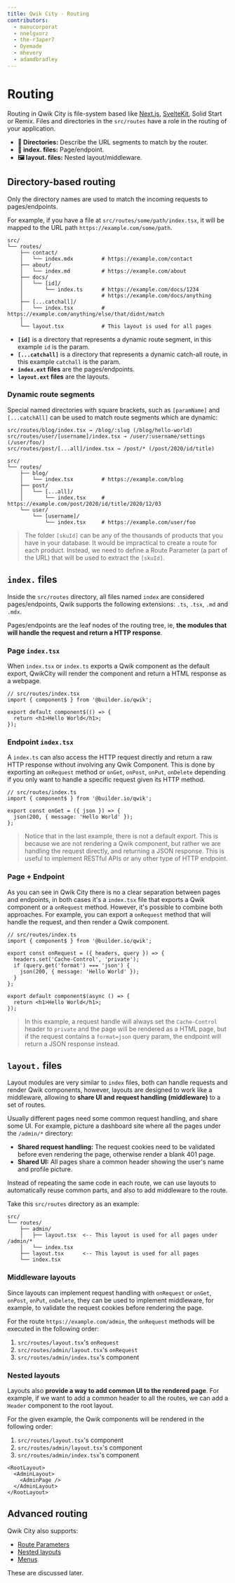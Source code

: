 ```yaml
---
title: Qwik City - Routing
contributors:
  - manucorporat
  - nnelgxorz
  - the-r3aper7
  - Oyemade
  - mhevery
  - adamdbradley
---
```


# Routing

Routing in Qwik City is file-system based like [Next.js](https://nextjs.org/docs/routing/introduction), [SvelteKit](https://kit.svelte.dev/docs/routing), Solid Start or Remix. Files and directories in the `src/routes` have a role in the routing of your application.

- **📂 Directories:** Describe the URL segments to match by the router.
- **📄 index. files:** Page/endpoint.
- **🖼️ layout. files:** Nested layout/middleware.

## Directory-based routing

Only the directory names are used to match the incoming requests to pages/endpoints.

For example, if you have a file at `src/routes/some/path/index.tsx`, it will be mapped to the URL path `https://example.com/some/path`.

```
src/
└── routes/
    ├── contact/
    │   └── index.mdx         # https://example.com/contact
    ├── about/
    │   └── index.md          # https://example.com/about
    ├── docs/
    │   └── [id]/
    │       └── index.ts      # https://example.com/docs/1234
    │                         # https://example.com/docs/anything
    ├── [...catchall]/
    │   └── index.tsx         # https://example.com/anything/else/that/didnt/match
    │
    └── layout.tsx            # This layout is used for all pages
```

- **`[id]`** is a directory that represents a dynamic route segment, in this example `id` is the param.
- **`[...catchall]`** is a directory that represents a dynamic catch-all route, in this example `catchall` is the param.
- **`index.ext` files** are the pages/endpoints.
- **`layout.ext` files** are the layouts.

### Dynamic route segments

Special named directories with square brackets, such as `[paramName]` and `[...catchAll]` can be used to match route segments which are dynamic:

```
src/routes/blog/index.tsx → /blog/:slug (/blog/hello-world)
src/routes/user/[username]/index.tsx → /user/:username/settings (/user/foo/)
src/routes/post/[...all]/index.tsx → /post/* (/post/2020/id/title)
```

```
src/
└── routes/
    ├── blog/
    │   └── index.tsx         # https://example.com/blog
    ├── post/
    │   └── [...all]/
    │       └── index.tsx     # https://example.com/post/2020/id/title/2020/12/03
    └── user/
        └── [username]/
            └── index.tsx     # https://example.com/user/foo
```

> The folder `[skuId]` can be any of the thousands of products that you have in your database. It would be impractical to create a route for each product. Instead, we need to define a Route Parameter (a part of the URL) that will be used to extract the `[skuId]`.

## `index.` files

Inside the `src/routes` directory, all files named `index` are considered pages/endpoints, Qwik supports the following extensions: `.ts`, `.tsx`, `.md` and `.mdx`.

Pages/endpoints are the leaf nodes of the routing tree, ie, **the modules that will handle the request and return a HTTP response**.

### Page `index.tsx`

When `index.tsx` or `index.ts` exports a Qwik component as the default export, QwikCity will render the component and return a HTML response as a webpage.

```tsx
// src/routes/index.tsx
import { component$ } from '@builder.io/qwik';

export default component$(() => {
  return <h1>Hello World</h1>;
});
```

### Endpoint `index.tsx`

A `index.ts` can also access the HTTP request directly and return a raw HTTP response without involving any Qwik Component. This is done by exporting an `onRequest` method or `onGet`, `onPost`, `onPut`, `onDelete` depending if you only want to handle a specific request given its HTTP method.

```tsx
// src/routes/index.ts
import { component$ } from '@builder.io/qwik';

export const onGet = ({ json }) => {
  json(200, { message: 'Hello World' });
};
```

> Notice that in the last example, there is not a default export. This is because we are not rendering a Qwik component, but rather we are handling the request directly, and returning a JSON response. This is useful to implement RESTful APIs or any other type of HTTP endpoint.

### Page + Endpoint

As you can see in Qwik City there is no a clear separation between pages and endpoints, in both cases it's a `index.tsx` file that exports a Qwik component or a `onRequest` method. However, it's possible to combine both approaches. For example, you can export a `onRequest` method that will handle the request, and then render a Qwik component.

```tsx
// src/routes/index.ts
import { component$ } from '@builder.io/qwik';

export const onRequest = ({ headers, query }) => {
  headers.set('Cache-Control', 'private');
  if (query.get('format') === 'json') {
    json(200, { message: 'Hello World' });
  }
};

export default component$(async () => {
  return <h1>Hello World</h1>;
});
```

> In this example, a request handle will always set the `Cache-Control` header to `private` and the page will be rendered as a HTML page, but if the request contains a `format=json` query param, the endpoint will return a JSON response instead.

## `layout.` files

Layout modules are very similar to `index` files, both can handle requests and render Qwik components, however, layouts are designed to work like a middleware, allowing to **share UI and request handling (middleware)** to a set of routes.

Usually different pages need some common request handling, and share some UI. For example, picture a dashboard site where all the pages under the `/admin/*` directory:

- **Shared request handling:** The request cookies need to be validated before even rendering the page, otherwise render a blank 401 page.
- **Shared UI:** All pages share a common header showing the user's name and profile picture.

Instead of repeating the same code in each route, we can use layouts to automatically reuse common parts, and also to add middleware to the route.

Take this `src/routes` directory as an example:

```
src/
└── routes/
    ├── admin/
    │   ├── layout.tsx  <-- This layout is used for all pages under /admin/*
    │   └── index.tsx
    ├── layout.tsx      <-- This layout is used for all pages
    └── index.tsx
```

### Middleware layouts

Since layouts can implement request handling with `onRequest` or `onGet`, `onPost`, `onPut`, `onDelete`, they can be used to implement middleware, for example, to validate the request cookies before rendering the page.

For the route `https://example.com/admin`, the `onRequest` methods will be executed in the following order:

1. `src/routes/layout.tsx`'s `onRequest`
2. `src/routes/admin/layout.tsx`'s `onRequest`
3. `src/routes/admin/index.tsx`'s component

### Nested layouts

Layouts also **provide a way to add common UI to the rendered page**. For example, if we want to add a common header to all the routes, we can add a `Header` component to the root layout.

For the given example, the Qwik components will be rendered in the following order:

1. `src/routes/layout.tsx`'s component
2. `src/routes/admin/layout.tsx`'s component
3. `src/routes/admin/index.tsx`'s component

```tsx
<RootLayout>
  <AdminLayout>
    <AdminPage />
  </AdminLayout>
</RootLayout>
```

## Advanced routing

Qwik City also supports:

- [Route Parameters](/qwikcity/routing/route-parameters/index.mdx)
- [Nested layouts](/qwikcity/layout/overview/index.mdx)
- [Menus](/qwikcity/content/menu/index.mdx)

These are discussed later.
